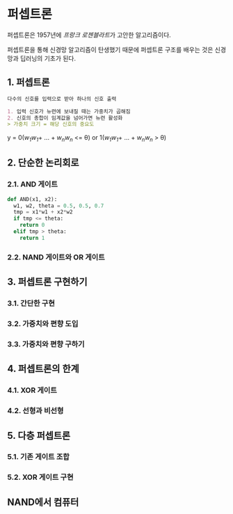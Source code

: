 # 퍼셉트론

퍼셉트론은 1957년에 *프랑크 로젠블라트*가 고안한 알고리즘이다.

퍼셉트론을 통해 신경망 알고리즘이 탄생했기 때문에 퍼셉트론 구조를 배우는 것은 신경망과 딥러닝의 기초가 된다.

## 1. 퍼셉트론

```markdown
다수의 신호를 입력으로 받아 하나의 신호 출력

1. 입력 신호가 뉴련에 보내질 때는 가중치가 곱해짐
2. 신호의 총합이 임계값을 넘어가면 뉴련 활성화
> 가중치 크기 = 해당 신호의 중요도
```

y = 0(*w<sub>1</sub>w<sub>1</sub>*+ ... + *w<sub>n</sub>w<sub>n</sub>* <= &theta;) or 1(*w<sub>1</sub>w<sub>1</sub>*+ ... + *w<sub>n</sub>w<sub>n</sub>* > &theta;)

## 2. 단순한 논리회로

### 2.1. AND 게이트

```python
def AND(x1, x2):
  w1, w2, theta = 0.5, 0.5, 0.7
  tmp = x1*w1 + x2*w2
  if tmp <= theta:
    return 0
  elif tmp > theta:
    return 1
```

### 2.2. NAND 게이트와 OR 게이트

## 3. 퍼셉트론 구현하기

### 3.1. 간단한 구현

### 3.2. 가중치와 편향 도입

### 3.3. 가중치와 편향 구하기

## 4. 퍼셉트론의 한계

### 4.1. XOR 게이트

### 4.2. 선형과 비선형

## 5. 다층 퍼셉트론

### 5.1. 기존 게이트 조합

### 5.2. XOR 게이트 구현

## NAND에서 컴퓨터
